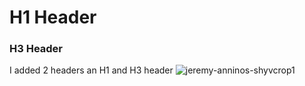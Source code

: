 # H1 Header
### H3 Header
I added 2 headers an H1 and H3 header
![jeremy-anninos-shyvcrop1](https://github.com/Brandonbs12/skills-communicate-using-markdown/assets/157989304/9701feb5-a23d-493e-b3db-426153df91ab)
